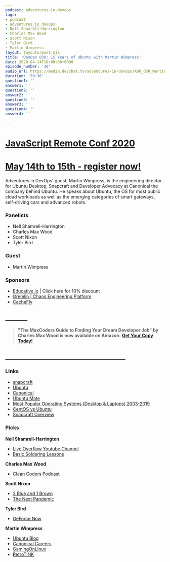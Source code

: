 ```yaml
---
podcast: adventures-in-devops
tags:
- podcast
- adventures_in_devops
- Nell Shamrell-Harrington
- Charles Max Wood
- Scott Nixon
- Tyler Bird
- Martin Wimpress
layout: layouts/post.njk
title: 'DevOps 030: 15 Years of Ubuntu with Martin Wimpress'
date: 2020-04-14T10:00:00+0000
episode_number: '30'
audio_url: https://media.devchat.tv/adventures-in-devops/ADO_030_Martin_Wimpress.mp3
duration: '59:36'
question1: ''
answer1: ''
question2: ''
answer2: ''
question3: ''
answer3: ''
question4: ''
answer4: ''

---
```

# [JavaScript Remote Conf 2020](https://devchat.tv/conferences/javascript-remote-2020/ "JavaScript Remote Conf 2020")

# [May 14th to 15th - register now!](https://devchat.tv/conferences/javascript-remote-2020/ "JavaScript Remote Conf 2020")

Adventures in DevOps' guest, Martin Wimpress, is the engineering director for Ubuntu Desktop, Snapcraft and Developer Advocacy at Canonical the company behind Ubuntu. He speaks about Ubuntu, the OS for most public cloud workloads as well as the emerging categories of smart gateways, self-driving cars and advanced robots.

### **Panelists**

* Nell Shamrell-Harrington
* Charles Max Wood
* Scott Nixon
* Tyler Bird

### **Guest**

* Martin Wimpress

### **Sponsors**

* [Educative.io](http://educative.io/) | Click here for 10% discount
* [Gremlin | Chaos Engineering Platform](https://www.gremlin.com/?utm_source=adevchattv&utm_medium=banner&utm_campaign=2021_q1_adventures_in_devops)
* [CacheFly](https://www.cachefly.com/)

## **_______**

> **"The MaxCoders Guide to Finding Your Dream Developer Job" by Charles Max Wood is now available on Amazon.** [**Get Your Copy Today!**](https://www.amazon.com/gp/product/B081MBL5C9/ref=as_li_ss_tl?ie=UTF8&linkCode=sl1&tag=devchattv-20&linkId=9d61363241636e2546ef46abba198746&language=en_US)

## **______________________________________**

### **Links**

* [snapcraft](https://snapcraft.io/)
* [Ubuntu](https://ubuntu.com/)
* [Canonical](https://canonical.com/)
* [Ubuntu Mate](https://ubuntu-mate.org/)
* [Most Popular Operating Systems (Desktop & Laptops) 2003-2019](https://www.youtube.com/watch?v=eJuvKn5j_kE)
* [CentOS vs Ubuntu](https://www.similartech.com/compare/centos-vs-ubuntu)
* [Snapcraft Overview](https://snapcraft.io/docs/snapcraft-overview)

### **Picks**

**Nell Shamrell-Harrington**

* [Live Overflow Youtube Channel](https://www.youtube.com/channel/UClcE-kVhqyiHCcjYwcpfj9w)
* [Basic Soldering Lessons](https://www.youtube.com/watch?v=vIT4ra6Mo0s&list=PL926EC0F1F93C1837)

**Charles Max Wood**

* [Clean Coders Podcast](https://devchat.tv/clean-coders)

**Scott Nixon**

* [3 Blue and 1 Brown](https://www.youtube.com/channel/UCYO_jab_esuFRV4b17AJtAw)
* [The Next Pandemic](https://www.amazon.com/Next-Pandemic-Against-Humankinds-Gravest/dp/B01N1UP614/ref=tmm_aud_swatch_0?_encoding=UTF8&qid=&sr=&tag=donorsclicks-20)

**Tyler Bird**

* [GeForce Now](https://www.nvidia.com/en-us/geforce-now/)

**Martin Wimpress**

* [Ubuntu Blog](https://ubuntu.com/blog)
* [Canonical Careers](https://canonical.com/careers)
* [GamingOnLinux](https://www.gamingonlinux.com/)
* [RetroTINK](https://www.retrotink.com/)